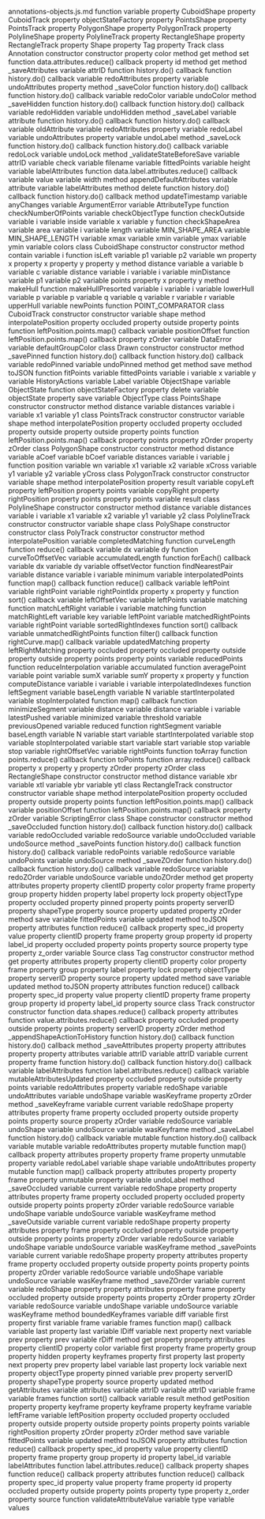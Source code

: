 annotations-objects.js.md
function <function>
	variable <unknown>
		property CuboidShape
		property CuboidTrack
		property objectStateFactory
		property PointsShape
		property PointsTrack
		property PolygonShape
		property PolygonTrack
		property PolylineShape
		property PolylineTrack
		property RectangleShape
		property RectangleTrack
		property Shape
		property Tag
		property Track
	class Annotation
		constructor constructor
			property color
				method get
				method set
			function data.attributes.reduce() callback
			property id
				method get
		method _saveAttributes
			variable attrID
			function history.do() callback
			function history.do() callback
			variable redoAttributes
				property <unknown>
			variable undoAttributes
				property <unknown>
		method _saveColor
			function history.do() callback
			function history.do() callback
			variable redoColor
			variable undoColor
		method _saveHidden
			function history.do() callback
			function history.do() callback
			variable redoHidden
			variable undoHidden
		method _saveLabel
			variable attribute
			function history.do() callback
			function history.do() callback
			variable oldAttribute
			variable redoAttributes
				property <unknown>
			variable redoLabel
			variable undoAttributes
				property <unknown>
			variable undoLabel
		method _saveLock
			function history.do() callback
			function history.do() callback
			variable redoLock
			variable undoLock
		method _validateStateBeforeSave
			variable attrID
			variable check
			variable filename
			variable fittedPoints
			variable height
			variable labelAttributes
				function data.label.attributes.reduce() callback
			variable value
			variable width
		method appendDefaultAttributes
			variable attribute
			variable labelAttributes
		method delete
			function history.do() callback
			function history.do() callback
		method updateTimestamp
			variable anyChanges
	variable ArgumentError
	variable AttributeType
	function checkNumberOfPoints
	variable checkObjectType
	function checkOutside
		variable i
		variable inside
		variable x
		variable y
	function checkShapeArea
		variable area
		variable i
		variable length
		variable MIN_SHAPE_AREA
		variable MIN_SHAPE_LENGTH
		variable xmax
		variable xmin
		variable ymax
		variable ymin
	variable colors
	class CuboidShape
		constructor constructor
		method contain
			variable i
			function isLeft
			variable p1
			variable p2
			variable wn
			property x
			property x
			property y
			property y
		method distance
			variable a
			variable b
			variable c
			variable distance
			variable i
			variable i
			variable minDistance
			variable p1
			variable p2
			variable points
			property x
			property y
		method makeHull
			function makeHullPresorted
				variable i
				variable i
				variable lowerHull
				variable p
				variable p
				variable q
				variable q
				variable r
				variable r
				variable upperHull
			variable newPoints
			function POINT_COMPARATOR
	class CuboidTrack
		constructor constructor
			variable shape
		method interpolatePosition
			property occluded
			property outside
			property points
				function leftPosition.points.map() callback
			variable positionOffset
				function leftPosition.points.map() callback
			property zOrder
	variable DataError
	variable defaultGroupColor
	class Drawn
		constructor constructor
		method _savePinned
			function history.do() callback
			function history.do() callback
			variable redoPinned
			variable undoPinned
		method get
		method save
		method toJSON
	function fitPoints
		variable fittedPoints
		variable i
		variable x
		variable y
	variable HistoryActions
	variable Label
	variable ObjectShape
	variable ObjectState
	function objectStateFactory
		property delete
		variable objectState
		property save
	variable ObjectType
	class PointsShape
		constructor constructor
		method distance
			variable distances
			variable i
			variable x1
			variable y1
	class PointsTrack
		constructor constructor
			variable shape
		method interpolatePosition
			property occluded
			property occluded
			property outside
			property outside
			property points
				function leftPosition.points.map() callback
			property points
			property zOrder
			property zOrder
	class PolygonShape
		constructor constructor
		method distance
			variable aCoef
			variable bCoef
			variable distances
			variable i
			variable j
			function position
			variable wn
			variable x1
			variable x2
			variable xCross
			variable y1
			variable y2
			variable yCross
	class PolygonTrack
		constructor constructor
			variable shape
		method interpolatePosition
			property result
			variable copyLeft
				property leftPosition
				property points
			variable copyRight
				property rightPosition
				property points
			property points
			variable result
	class PolylineShape
		constructor constructor
		method distance
			variable distances
			variable i
			variable x1
			variable x2
			variable y1
			variable y2
	class PolylineTrack
		constructor constructor
			variable shape
	class PolyShape
		constructor constructor
	class PolyTrack
		constructor constructor
		method interpolatePosition
			variable completedMatching
			function curveLength
				function reduce() callback
					variable dx
					variable dy
			function curveToOffsetVec
				variable accumulatedLength
				function forEach() callback
					variable dx
					variable dy
				variable offsetVector
			function findNearestPair
				variable distance
				variable i
				variable minimum
			variable interpolatedPoints
				function map() callback
				function reduce() callback
					variable leftPoint
					variable rightPoint
					variable rightPointIdx
					property x
					property y
				function sort() callback
			variable leftOffsetVec
			variable leftPoints
			variable matching
			function matchLeftRight
				variable i
				variable matching
			function matchRightLeft
				variable key
				variable leftPoint
				variable matchedRightPoints
				variable rightPoint
				variable sortedRightIndexes
					function sort() callback
				variable unmatchedRightPoints
					function filter() callback
					function rightCurve.map() callback
				variable updatedMatching
					property leftRightMatching
			property occluded
			property occluded
			property outside
			property outside
			property points
			property points
			variable reducedPoints
			function reduceInterpolation
				variable accumulated
				function averagePoint
					variable point
					variable sumX
					variable sumY
					property x
					property y
				function computeDistance
				variable i
				variable i
				variable interpolatedIndexes
				function leftSegment
					variable baseLength
					variable N
					variable startInterpolated
					variable stopInterpolated
				function map() callback
				function minimizeSegment
					variable distance
					variable distance
					variable i
					variable latestPushed
					variable minimized
					variable threshold
				variable previousOpened
				variable reduced
				function rightSegment
					variable baseLength
					variable N
					variable start
					variable startInterpolated
					variable stop
					variable stopInterpolated
				variable start
				variable start
				variable stop
				variable stop
			variable rightOffsetVec
			variable rightPoints
			function toArray
				function points.reduce() callback
			function toPoints
				function array.reduce() callback
					property x
					property y
			property zOrder
			property zOrder
	class RectangleShape
		constructor constructor
		method distance
			variable xbr
			variable xtl
			variable ybr
			variable ytl
	class RectangleTrack
		constructor constructor
			variable shape
		method interpolatePosition
			property occluded
			property outside
			property points
				function leftPosition.points.map() callback
			variable positionOffset
				function leftPosition.points.map() callback
			property zOrder
	variable ScriptingError
	class Shape
		constructor constructor
		method _saveOccluded
			function history.do() callback
			function history.do() callback
			variable redoOccluded
			variable redoSource
			variable undoOccluded
			variable undoSource
		method _savePoints
			function history.do() callback
			function history.do() callback
			variable redoPoints
			variable redoSource
			variable undoPoints
			variable undoSource
		method _saveZOrder
			function history.do() callback
			function history.do() callback
			variable redoSource
			variable redoZOrder
			variable undoSource
			variable undoZOrder
		method get
			property attributes
				property <unknown>
			property clientID
			property color
			property frame
			property group
			property hidden
			property label
			property lock
			property objectType
			property occluded
			property pinned
			property points
			property serverID
			property shapeType
			property source
			property updated
			property zOrder
		method save
			variable fittedPoints
			variable updated
		method toJSON
			property attributes
				function reduce() callback
					property spec_id
					property value
			property clientID
			property frame
			property group
			property id
			property label_id
			property occluded
			property points
			property source
			property type
			property z_order
	variable Source
	class Tag
		constructor constructor
		method get
			property attributes
				property <unknown>
			property clientID
			property color
			property frame
			property group
			property label
			property lock
			property objectType
			property serverID
			property source
			property updated
		method save
			variable updated
		method toJSON
			property attributes
				function reduce() callback
					property spec_id
					property value
			property clientID
			property frame
			property group
			property id
			property label_id
			property source
	class Track
		constructor constructor
			function data.shapes.reduce() callback
				property attributes
					function value.attributes.reduce() callback
				property occluded
				property outside
				property points
				property serverID
				property zOrder
		method _appendShapeActionToHistory
			function history.do() callback
			function history.do() callback
		method _saveAttributes
			property <unknown>
			property attributes
				property <unknown>
			property attributes
			variable attrID
			variable attrID
			variable current
			property frame
			function history.do() callback
			function history.do() callback
			variable labelAttributes
				function label.attributes.reduce() callback
			variable mutableAttributesUpdated
			property occluded
			property outside
			property points
			variable redoAttributes
				property <unknown>
			variable redoShape
			variable undoAttributes
			variable undoShape
			variable wasKeyframe
			property zOrder
		method _saveKeyframe
			variable current
			variable redoShape
				property attributes
				property frame
				property occluded
				property outside
				property points
				property source
				property zOrder
			variable redoSource
			variable undoShape
			variable undoSource
			variable wasKeyframe
		method _saveLabel
			function history.do() callback
				variable mutable
			function history.do() callback
				variable mutable
			variable redoAttributes
				property mutable
					function map() callback
						property attributes
							property <unknown>
						property frame
				property unmutable
					property <unknown>
			variable redoLabel
			variable shape
			variable undoAttributes
				property mutable
					function map() callback
						property attributes
							property <unknown>
						property frame
				property unmutable
					property <unknown>
			variable undoLabel
		method _saveOccluded
			variable current
			variable redoShape
				property <unknown>
				property attributes
				property frame
				property occluded
				property occluded
				property outside
				property points
				property zOrder
			variable redoSource
			variable undoShape
			variable undoSource
			variable wasKeyframe
		method _saveOutside
			variable current
			variable redoShape
				property <unknown>
				property attributes
				property frame
				property occluded
				property outside
				property outside
				property points
				property zOrder
			variable redoSource
			variable undoShape
			variable undoSource
			variable wasKeyframe
		method _savePoints
			variable current
			variable redoShape
				property <unknown>
				property attributes
				property frame
				property occluded
				property outside
				property points
				property points
				property zOrder
			variable redoSource
			variable undoShape
			variable undoSource
			variable wasKeyframe
		method _saveZOrder
			variable current
			variable redoShape
				property <unknown>
				property attributes
				property frame
				property occluded
				property outside
				property points
				property zOrder
				property zOrder
			variable redoSource
			variable undoShape
			variable undoSource
			variable wasKeyframe
		method boundedKeyframes
			variable diff
			variable first
			property first
			variable frame
			variable frames
				function map() callback
			variable last
			property last
			variable lDiff
			variable next
			property next
			variable prev
			property prev
			variable rDiff
		method get
			property <unknown>
			property attributes
			property clientID
			property color
			variable first
			property frame
			property group
			property hidden
			property keyframes
				property first
				property last
				property next
				property prev
			property label
			variable last
			property lock
			variable next
			property objectType
			property pinned
			variable prev
			property serverID
			property shapeType
			property source
			property updated
		method getAttributes
			variable attributes
			variable attrID
			variable attrID
			variable frame
			variable frames
				function sort() callback
			variable result
		method getPosition
			property <unknown>
			property keyframe
			property keyframe
			property keyframe
			variable leftFrame
			variable leftPosition
			property occluded
			property occluded
			property outside
			property outside
			property points
			property points
			variable rightPosition
			property zOrder
			property zOrder
		method save
			variable fittedPoints
			variable updated
		method toJSON
			property attributes
				function reduce() callback
					property spec_id
					property value
			property clientID
			property frame
			property group
			property id
			property label_id
			variable labelAttributes
				function label.attributes.reduce() callback
			property shapes
				function reduce() callback
					property attributes
						function reduce() callback
							property spec_id
							property value
					property frame
					property id
					property occluded
					property outside
					property points
					property type
					property z_order
			property source
	function validateAttributeValue
		variable type
		variable values
